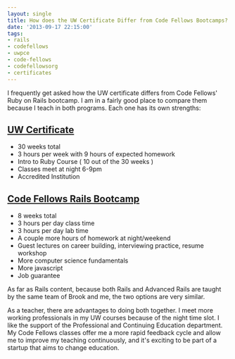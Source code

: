```yaml
---
layout: single
title: How does the UW Certificate Differ from Code Fellows Bootcamps?
date: '2013-09-17 22:15:00'
tags:
- rails
- codefellows
- uwpce
- code-fellows
- codefellowsorg
- certificates
---
```



I frequently get asked how the UW certificate differs from Code Fellows' Ruby on Rails bootcamp. I am in a fairly good place to compare them because I teach in both programs. Each one has its own strengths:

## [UW Certificate](http://www.pce.uw.edu/certificates/ruby-programming.html)

* 30 weeks total
* 3 hours per week with 9 hours of expected homework
* Intro to Ruby Course ( 10 out of the 30 weeks )
* Classes meet at night 6-9pm
* Accredited Institution

## [Code Fellows Rails Bootcamp](http://www,codefellows.org/rails)

* 8 weeks total
* 3 hours per day class time 
* 3 hours per day lab time
* A couple more hours of homework at night/weekend
* Guest lectures on career building, interviewing practice, resume workshop
* More computer science fundamentals
* More javascript
* Job guarantee

As far as Rails content, because both Rails and Advanced Rails are taught by the same team of Brook and me, the two options are very similar.

As a teacher, there are advantages to doing both together. I meet more working professionals in my UW courses because of the night time slot. I like the support of the Professional and Continuing Education department. My Code Fellows classes offer me a more rapid feedback cycle and allow me to improve my teaching continuously, and it's exciting to be part of a startup that aims to change education.
